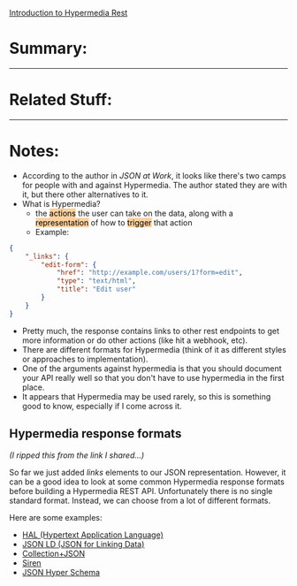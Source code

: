 [Introduction to Hypermedia Rest](https://www.mscharhag.com/api-design/hypermedia-rest)
# Summary:
---
# Related Stuff:
---
# Notes:
- According to the author in *JSON at Work*, it looks like there's two camps for people with and against Hypermedia. The author stated they are with it, but there other alternatives to it. 
- What is Hypermedia?
	- the <mark style="background: #FFB86CA6;">actions</mark> the user can take on the data, along with a <mark style="background: #FFB86CA6;">representation</mark> of how to <mark style="background: #FFB86CA6;">trigger</mark> that action
	- Example:
```json
{
    "_links": {
        "edit-form": {
            "href": "http://example.com/users/1?form=edit",
            "type": "text/html",
            "title": "Edit user"
        }
    }
}
```
- Pretty much, the response contains links to other rest endpoints to get more information or do other actions (like hit a webhook, etc).
- There are different formats for Hypermedia (think of it as different styles or approaches to implementation).
- One of the arguments against hypermedia is that you should document your API really well so that you don't have to use hypermedia in the first place.
- It appears that Hypermedia may be used rarely, so this is something good to know, especially if I come across it.
## Hypermedia response formats
*(I ripped this from the link I shared...)*

So far we just added _links_ elements to our JSON representation. However, it can be a good idea to look at some common Hypermedia response formats before building a Hypermedia REST API. Unfortunately there is no single standard format. Instead, we can choose from a lot of different formats.

Here are some examples:

-   [HAL (Hypertext Application Language)](http://stateless.co/hal_specification.html)
-   [JSON LD (JSON for Linking Data)](https://json-ld.org/)
-   [Collection+JSON](https://github.com/collection-json/spec)
-   [Siren](https://github.com/kevinswiber/siren)
-   [JSON Hyper Schema](https://tools.ietf.org/html/draft-zyp-json-schema-03#section-6)
